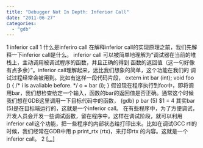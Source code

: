 ```yaml
---
title: "Debugger Not In Depth: Inferior Call"
date: "2011-06-27"
categories: 
  - "gdb"
---
```


1 inferior call 1 什么是inferiro call 在解释inferior call的实现原理之前，我们先解释一下inferior call是什么。 inferior call 可以被简单地理解为“调试器在当前的堆栈上，主动调用被调试程序的函数，并且正确的得到 函数的返回值（这一句好像有点多余）”。inferior call理解起来，远比我们想象的简单，这个功能在我们的 调试过程经常会被用到。比如有这样一段代码片段， extern int bar (int); void foo () { /\* i is avaliable before. \*/ o = bar (i); } 假设现在程序执行到foo中，即将调用bar，我们想检查给定一个输入，函数的bar的返回值是否正确。通常这个时候我们想在GDB这里调用一下目标代码中的函数， (gdb) p bar (5) $1 = 4 其实bar (5)是在目标端运行的，这就是一个inferior call。 在有些程序中，为了方便调试，开发人员会开发一些调试函数，留在程序中。这样在调试阶段，就可以利用inferior call这个功能，把一些程序的内部状态给打印出来。比如在调试GCC rtl的时候，我们经常在GDB中用 p print\_rtx (rtx)，来打印rtx 的内容。这就是一个inferior call。 2 [\[...\]](http://www.hellogcc.org/archives/124)
